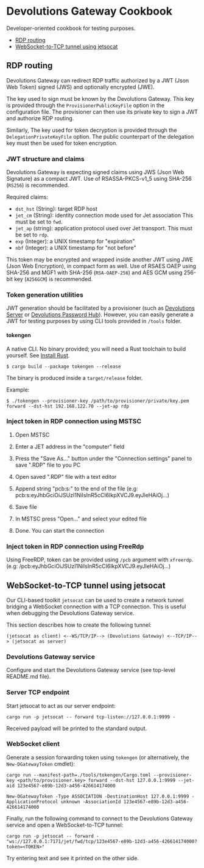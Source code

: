 # Devolutions Gateway Cookbook

Developer-oriented cookbook for testing purposes.

- [RDP routing](#rdp-routing)
- [WebSocket-to-TCP tunnel using jetsocat](#websocket-to-tcp-tunnel-using-jetsocat)

## RDP routing

Devolutions Gateway can redirect RDP traffic authorized by a JWT (Json Web Token) signed (JWS) and
optionally encrypted (JWE).

The key used to sign must be known by the Devolutions Gateway.
This key is provided through the `ProvisionerPublicKeyFile` option in the configuration file.
The provisioner can then use its private key to sign a JWT and authorize RDP routing.

Similarly, The key used for token decryption is provided through the `DelegationPrivateKeyFile` option.
The public counterpart of the delegation key must then be used for token encryption.

### JWT structure and claims

Devolutions Gateway is expecting signed claims using JWS (Json Web Signature) as a compact JWT.
Use of RSASSA-PKCS-v1_5 using SHA-256 (`RS256`) is recommended.

Required claims:

- `dst_hst` (String): target RDP host
- `jet_cm` (String): identity connection mode used for Jet association This must be set to `fwd`.
- `jet_ap` (string): application protocol used over Jet transport. This must be set to `rdp`.
- `exp` (Integer): a UNIX timestamp for "expiration"
- `nbf` (Integer): a UNIX timestamp for "not before"

This token may be encrypted and wrapped inside another JWT using JWE (Json Web Encryption), in compact form as well.
Use of RSAES OAEP using SHA-256 and MGF1 with SHA-256 (`RSA-OAEP-256`) and AES GCM using 256-bit key (`A256GCM`) is
recommended.

### Token generation utilities

JWT generation should be facilitated by a provisioner (such as [Devolutions Server](https://devolutions.net/server)
or [Devolutions Password Hub](https://devolutions.net/password-hub)).
However, you can easily generate a JWT for testing purposes by using CLI tools provided in `/tools` folder.

#### tokengen

A native CLI. No binary provided; you will need a Rust toolchain to build yourself. See [Install Rust](install_rust).

```
$ cargo build --package tokengen --release
```

The binary is produced inside a `target/release` folder.

Example:

```
$ ./tokengen --provisioner-key /path/to/provisioner/private/key.pem forward --dst-hst 192.168.122.70 --jet-ap rdp
```

### Inject token in RDP connection using MSTSC

1. Open MSTSC

2. Enter a JET address in the "computer" field

3. Press the "Save As..." button under the "Connection settings" panel to save ".RDP" file to you PC

4. Open saved ".RDP" file with a text editor

5. Append string "pcb:s:" to the end of the file (e.g: pcb:s:eyJhbGciOiJSUzI1NiIsInR5cCI6IkpXVCJ9.eyJleHAiOj...)

6. Save file

7. In MSTSC press "Open..." and select your edited file

8. Done. You can start the connection

### Inject token in RDP connection using FreeRdp

Using FreeRDP, token can be provided using `/pcb` argument with `xfreerdp`.
(e.g: /pcb:eyJhbGciOiJSUzI1NiIsInR5cCI6IkpXVCJ9.eyJleHAiOj...)

## WebSocket-to-TCP tunnel using jetsocat

Our CLI-based toolkit `jetsocat` can be used to create a network tunnel bridging a WebSocket connection
with a TCP connection. This is useful when debugging the Devolutions Gateway service.

This section describes how to create the following tunnel:

```
(jetsocat as client) <--WS/TCP/IP--> (Devolutions Gateway) <--TCP/IP--> (jetsocat as server)
```

### Devolutions Gateway service

Configure and start the Devolutions Gateway service (see top-level README.md file).

### Server TCP endpoint

Start jetsocat to act as our server endpoint:

```shell
cargo run -p jetsocat -- forward tcp-listen://127.0.0.1:9999 -
```

Received payload will be printed to the standard output.

### WebSocket client

Generate a session forwarding token using `tokengen` (or alternatively, the `New-DGatewayToken` cmdlet):

```shell
cargo run --manifest-path=./tools/tokengen/Cargo.toml --provisioner-key <path/to/provisioner.key> forward --dst-hst 127.0.0.1:9999 --jet-aid 123e4567-e89b-12d3-a456-426614174000
```

```pwsh
New-DGatewayToken -Type ASSOCIATION -DestinationHost 127.0.0.1:9999 -ApplicationProtocol unknown -AssociationId 123e4567-e89b-12d3-a456-426614174000
```

Finally, run the following command to connect to the Devolutions Gateway service and open a WebSocket-to-TCP tunnel:

```shell
cargo run -p jetsocat -- forward - "ws://127.0.0.1:7171/jet/fwd/tcp/123e4567-e89b-12d3-a456-426614174000?token=<TOKEN>"
```

Try entering text and see it printed on the other side.

